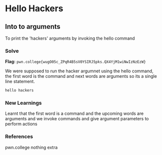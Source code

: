 # Hello Hackers

## Into to arguments
To print the 'hackers' arguments by invoking the hello command

### Solve
**Flag:** `pwn.college{wugO05c_ZPqR4B5sV0YSIRJ5pks.QX4YjM1wiNwIzNzEzW}`

We were supposed to run the hacker argumnet using the hello command, the first word is the command and next words are arguments so its a single line statement.

```bash
hello hackers
```

### New Learnings
Learnt that the first word is a command and the upcoming words are arguments and we invoke commands and give argument parameters to perform actions

### References 
pwn.college
nothing extra
